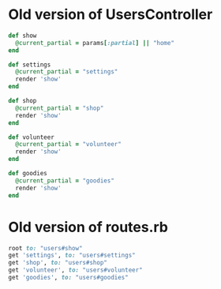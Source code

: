 # Old version of UsersController

```ruby
def show
  @current_partial = params[:partial] || "home"
end

def settings
  @current_partial = "settings"
  render 'show'
end

def shop
  @current_partial = "shop"
  render 'show'
end

def volunteer
  @current_partial = "volunteer"
  render 'show'
end

def goodies
  @current_partial = "goodies"
  render 'show'
end
```

# Old version of routes.rb

```ruby
root to: "users#show"
get 'settings', to: "users#settings"
get 'shop', to: "users#shop"
get 'volunteer', to: "users#volunteer"
get 'goodies', to: "users#goodies"
```
